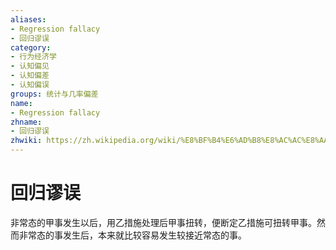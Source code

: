 ```yaml
---
aliases:
- Regression fallacy
- 回归谬误
category:
- 行为经济学
- 认知偏见
- 认知偏差
- 认知偏误
groups: 统计与几率偏差
name:
- Regression fallacy
zhname:
- 回归谬误
zhwiki: https://zh.wikipedia.org/wiki/%E8%BF%B4%E6%AD%B8%E8%AC%AC%E8%AA%A4
---
```


# 回归谬误

非常态的甲事发生以后，用乙措施处理后甲事扭转，便断定乙措施可扭转甲事。然而非常态的事发生后，本来就比较容易发生较接近常态的事。
